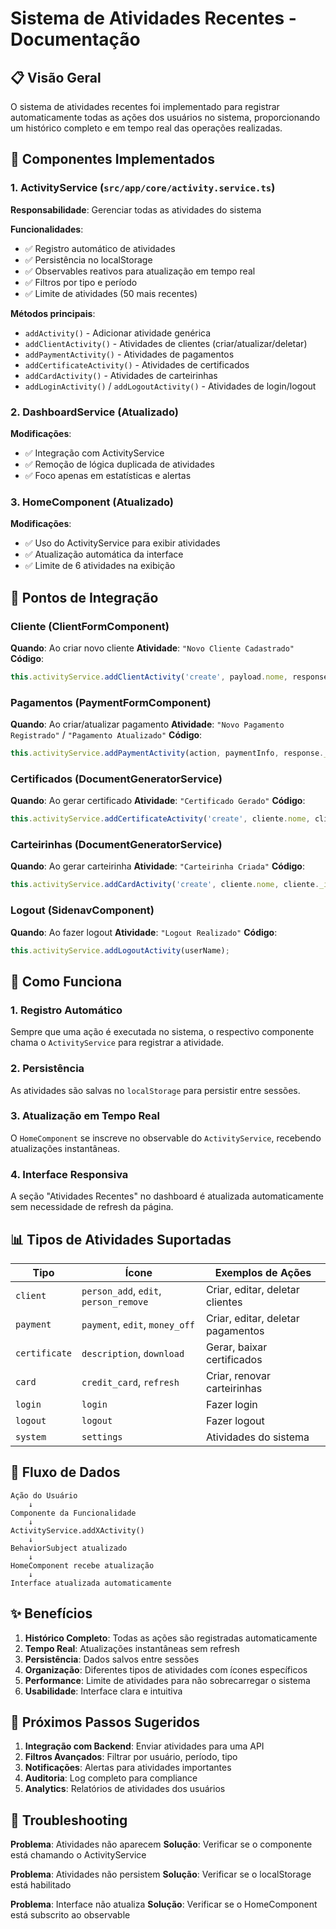 # Sistema de Atividades Recentes - Documentação

## 📋 Visão Geral
O sistema de atividades recentes foi implementado para registrar automaticamente todas as ações dos usuários no sistema, proporcionando um histórico completo e em tempo real das operações realizadas.

## 🔧 Componentes Implementados

### 1. ActivityService (`src/app/core/activity.service.ts`)
**Responsabilidade**: Gerenciar todas as atividades do sistema

**Funcionalidades**:
- ✅ Registro automático de atividades
- ✅ Persistência no localStorage
- ✅ Observables reativos para atualização em tempo real
- ✅ Filtros por tipo e período
- ✅ Limite de atividades (50 mais recentes)

**Métodos principais**:
- `addActivity()` - Adicionar atividade genérica
- `addClientActivity()` - Atividades de clientes (criar/atualizar/deletar)
- `addPaymentActivity()` - Atividades de pagamentos
- `addCertificateActivity()` - Atividades de certificados
- `addCardActivity()` - Atividades de carteirinhas
- `addLoginActivity()` / `addLogoutActivity()` - Atividades de login/logout

### 2. DashboardService (Atualizado)
**Modificações**:
- ✅ Integração com ActivityService
- ✅ Remoção de lógica duplicada de atividades
- ✅ Foco apenas em estatísticas e alertas

### 3. HomeComponent (Atualizado)
**Modificações**:
- ✅ Uso do ActivityService para exibir atividades
- ✅ Atualização automática da interface
- ✅ Limite de 6 atividades na exibição

## 🎯 Pontos de Integração

### Cliente (ClientFormComponent)
**Quando**: Ao criar novo cliente
**Atividade**: `"Novo Cliente Cadastrado"`
**Código**:
```typescript
this.activityService.addClientActivity('create', payload.nome, response._id);
```

### Pagamentos (PaymentFormComponent)
**Quando**: Ao criar/atualizar pagamento
**Atividade**: `"Novo Pagamento Registrado"` / `"Pagamento Atualizado"`
**Código**:
```typescript
this.activityService.addPaymentActivity(action, paymentInfo, response._id);
```

### Certificados (DocumentGeneratorService)
**Quando**: Ao gerar certificado
**Atividade**: `"Certificado Gerado"`
**Código**:
```typescript
this.activityService.addCertificateActivity('create', cliente.nome, cliente._id);
```

### Carteirinhas (DocumentGeneratorService)
**Quando**: Ao gerar carteirinha
**Atividade**: `"Carteirinha Criada"`
**Código**:
```typescript
this.activityService.addCardActivity('create', cliente.nome, cliente._id);
```

### Logout (SidenavComponent)
**Quando**: Ao fazer logout
**Atividade**: `"Logout Realizado"`
**Código**:
```typescript
this.activityService.addLogoutActivity(userName);
```

## 🚀 Como Funciona

### 1. **Registro Automático**
Sempre que uma ação é executada no sistema, o respectivo componente chama o `ActivityService` para registrar a atividade.

### 2. **Persistência**
As atividades são salvas no `localStorage` para persistir entre sessões.

### 3. **Atualização em Tempo Real**
O `HomeComponent` se inscreve no observable do `ActivityService`, recebendo atualizações instantâneas.

### 4. **Interface Responsiva**
A seção "Atividades Recentes" no dashboard é atualizada automaticamente sem necessidade de refresh da página.

## 📊 Tipos de Atividades Suportadas

| Tipo | Ícone | Exemplos de Ações |
|------|-------|-------------------|
| `client` | `person_add`, `edit`, `person_remove` | Criar, editar, deletar clientes |
| `payment` | `payment`, `edit`, `money_off` | Criar, editar, deletar pagamentos |
| `certificate` | `description`, `download` | Gerar, baixar certificados |
| `card` | `credit_card`, `refresh` | Criar, renovar carteirinhas |
| `login` | `login` | Fazer login |
| `logout` | `logout` | Fazer logout |
| `system` | `settings` | Atividades do sistema |

## 🔄 Fluxo de Dados

```
Ação do Usuário 
    ↓
Componente da Funcionalidade
    ↓
ActivityService.addXActivity()
    ↓
BehaviorSubject atualizado
    ↓
HomeComponent recebe atualização
    ↓
Interface atualizada automaticamente
```

## ✨ Benefícios

1. **Histórico Completo**: Todas as ações são registradas automaticamente
2. **Tempo Real**: Atualizações instantâneas sem refresh
3. **Persistência**: Dados salvos entre sessões
4. **Organização**: Diferentes tipos de atividades com ícones específicos
5. **Performance**: Limite de atividades para não sobrecarregar o sistema
6. **Usabilidade**: Interface clara e intuitiva

## 🔧 Próximos Passos Sugeridos

1. **Integração com Backend**: Enviar atividades para uma API
2. **Filtros Avançados**: Filtrar por usuário, período, tipo
3. **Notificações**: Alertas para atividades importantes
4. **Auditoria**: Log completo para compliance
5. **Analytics**: Relatórios de atividades dos usuários

## 🐛 Troubleshooting

**Problema**: Atividades não aparecem
**Solução**: Verificar se o componente está chamando o ActivityService

**Problema**: Atividades não persistem
**Solução**: Verificar se o localStorage está habilitado

**Problema**: Interface não atualiza
**Solução**: Verificar se o HomeComponent está subscrito ao observable
